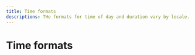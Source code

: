 ```yaml
---
title: Time formats
descriptions: THe formats for time of day and duration vary by locale.
---
```


# Time formats

